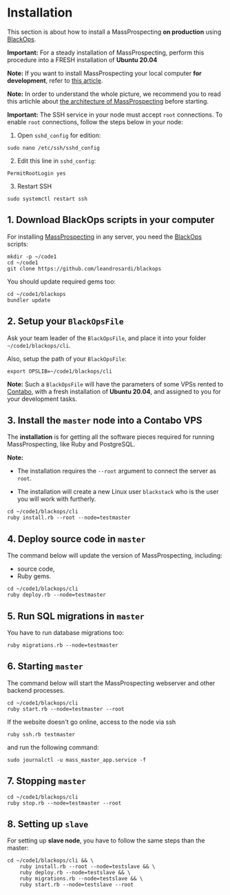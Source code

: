 # Installation

This section is about how to install a MassProspecting **on production** using [BlackOps](https://github.com/leandrosardi/blackops).

**Important:** For a steady installation of MassProspecting, perform this procedure into a FRESH installation of **Ubuntu 20.04**

**Note:** If you want to install MassProspecting your local computer **for development**, refer to [this article](./02a-installation-for-development.md).

**Note:** In order to understand the whole picture, we recommend you to read this artichle about [the architecture of MassProspecting](https://github.com/MassProspecting/docs/blob/main/internals/01-architecture.md) before starting.

**Important:** The SSH service in your node must accept `root` connections. 
To enable `root` connections, follow the steps below in your node:

1. Open `sshd_config` for edition:
```
sudo nano /etc/ssh/sshd_config
```

2. Edit this line in `sshd_config`:
```
PermitRootLogin yes
```

3. Restart SSH
```
sudo systemctl restart ssh
```

## 1. Download BlackOps scripts in your computer

For installing [MassProspecting](https://github.com/massprospecting) in any server, you need the [BlackOps](https://github.com/leandrosardi/blackops) scripts:

```
mkdir -p ~/code1
cd ~/code1
git clone https://github.com/leandrosardi/blackops
```

You should update required gems too:

```
cd ~/code1/blackops
bundler update
```

## 2. Setup your `BlackOpsFile`

Ask your team leader of the `BlackOpsFile`, and place it into your folder `~/code1/blackops/cli`.

Also, setup the path of your `BlackOpsFile`:

```
export OPSLIB=~/code1/blackops/cli
```

**Note:** Such a `BlackOpsFile` will have the parameters of some VPSs rented to [Contabo](https://contabo.com/), with a fresh installation of **Ubuntu 20.04**, and assigned to you for your development tasks.

## 3. Install the `master` node into a Contabo VPS

The **installation** is for getting all the software pieces required for running MassProspecting, like Ruby and PostgreSQL.

**Note:** 

- The installation requires the `--root` argument to connect the server as `root`. 

- The installation will create a new Linux user `blackstack` who is the user you will work with furtherly.

```
cd ~/code1/blackops/cli
ruby install.rb --root --node=testmaster
```

## 4. Deploy source code in `master`

The command below will update the version of MassProspecting, including:

- source code,
- Ruby gems.

```
cd ~/code1/blackops/cli
ruby deploy.rb --node=testmaster
```

## 5. Run SQL migrations in `master`

You have to run database migrations too:

```
ruby migrations.rb --node=testmaster
```

## 6. Starting `master`

The command below will start the MassProspecting webserver and other backend processes.

```
cd ~/code1/blackops/cli
ruby start.rb --node=testmaster --root
```

If the website doesn't go online, access to the node via ssh 

```
ruby ssh.rb testmaster
```

and run the following command:

```
sudo journalctl -u mass_master_app.service -f
```

## 7. Stopping `master`

```
cd ~/code1/blackops/cli
ruby stop.rb --node=testmaster --root
```

## 8. Setting up `slave`

For setting up **slave node**, you have to follow the same steps than the master:

```
cd ~/code1/blackops/cli && \
	ruby install.rb --root --node=testslave && \
	ruby deploy.rb --node=testslave && \
	ruby migrations.rb --node=testslave && \
	ruby start.rb --node=testslave --root
```
